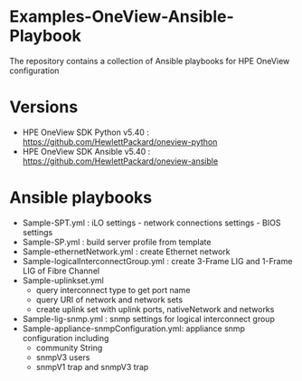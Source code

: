 # Examples-OneView-Ansible-Playbook
The repository contains a collection of Ansible playbooks for HPE OneView configuration

# Versions
   *  HPE OneView SDK Python v5.40  : https://github.com/HewlettPackard/oneview-python
   *  HPE OneView SDK Ansible v5.40 : https://github.com/HewlettPackard/oneview-ansible

# Ansible playbooks
   *  Sample-SPT.yml : iLO settings - network connections settings - BIOS settings
   *  Sample-SP.yml  : build server profile from template
   *  Sample-ethernetNetwork.yml : create Ethernet network
   *  Sample-logicalInterconnectGroup.yml : create 3-Frame LIG and 1-Frame LIG of Fibre Channel
   *  Sample-uplinkset.yml 
        - query interconnect type to get port name
        - query URI of network and network sets
        - create uplink set with uplink ports, nativeNetwork and networks
   *  Sample-lig-snmp.yml : snmp settings for logical interconnect group
   *  Sample-appliance-snmpConfiguration.yml: appliance snmp configuration including
        - community String
        - snmpV3 users
        - snmpV1 trap and snmpV3 trap
